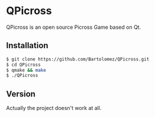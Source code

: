 # QPicross

QPicross is an open source Picross Game based on Qt. 

## Installation

```sh
$ git clone https://github.com/Bartolomez/QPicross.git
$ cd QPicross
$ qmake && make
$ ./QPicross
```

## Version
Actually the project doesn't work at all.

